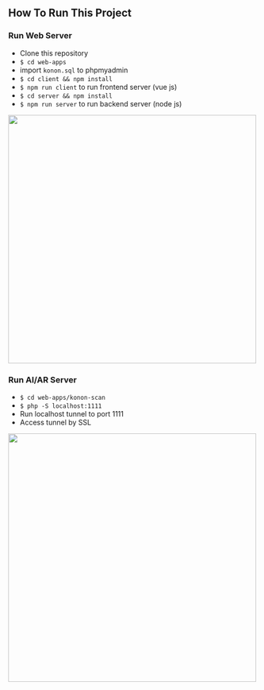 ## How To Run This Project

### Run Web Server
- Clone this repository
- ``$ cd web-apps``
- import ``konon.sql`` to phpmyadmin
- ``$ cd client && npm install``
- ``$ npm run client`` to run frontend server (vue js)
- ``$ cd server && npm install``
- ``$ npm run server`` to run backend server (node js)

<img src="https://1.bp.blogspot.com/-CwMiqVO7_pk/X4O-x1EQeRI/AAAAAAAAKrI/7hIuKh8lGjEJvFpeL0YeKYyymzxzrksXACLcBGAsYHQ/s1920/capture1.png" width="500"/>

### Run AI/AR Server
- ``$ cd web-apps/konon-scan``
- ``$ php -S localhost:1111``
- Run localhost tunnel to port 1111
- Access tunnel by SSL

<img src="https://1.bp.blogspot.com/-dz64hMkGr5g/X4O_WAfvWDI/AAAAAAAAKrQ/vffnp_jUK_ILcBhTYJZXT5JTC4wJQBlVQCLcBGAsYHQ/s2340/Screenshot_2020-10-12-09-27-01-23.jpg" width="500"/>
